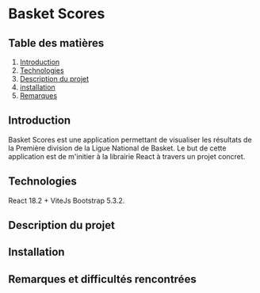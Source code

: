 # Basket Scores

## Table des matières 

1. [Introduction](#Introduction)
2. [Technologies](#Technologies)
3. [Description du projet](#Description)
5. [installation](#Installation)
6. [Remarques](#Remarques)

## Introduction

Basket Scores est une application permettant de visualiser les résultats de la Première division de la Ligue National de Basket.
Le but de cette application est de m'initier à la librairie React à travers un projet concret.

## Technologies 

React 18.2 + ViteJs
Bootstrap 5.3.2.

## Description du projet

## Installation

## Remarques et difficultés rencontrées